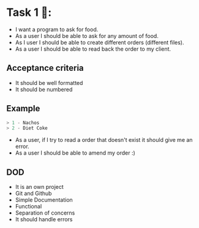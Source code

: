 # Task 1 🍕:


- I want a program to ask for food. 
- As a user I should be able to ask for any amount of food.
- As I user I should be able to create different orders (different files).
- As a user I should be able to read back the order to my client.


## **Acceptance criteria** 
- It should be well formatted
- It should be numbered

## Example 
```python
> 1 - Nachos
> 2 - Diet Coke
``` 
- As a user, if I try to read a order that doesn't exist it should give me an error.
- As a user I should be able to amend my order :) 

## DOD 
- It is an own project
- Git and Github 
- Simple Documentation
- Functional
- Separation of concerns
- It should handle errors